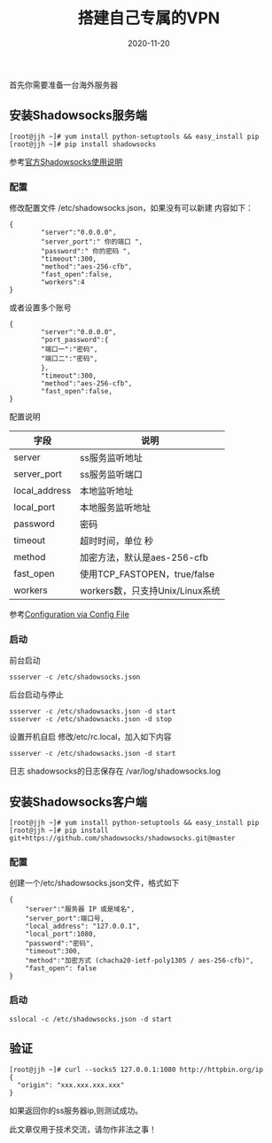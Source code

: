 ﻿---
title: 搭建自己专属的VPN
date: 2020-11-20
updated:
description:  谁能拒绝一个酷炫的vpn呢！
cover: https://pic.imgdb.cn/item/6384c18116f2c2beb10a18a7.jpg
tag:
  - Shadowsocks
categories:
  - VPN
---
首先你需要准备一台海外服务器
## 安装Shadowsocks服务端
```
[root@jjh ~]# yum install python-setuptools && easy_install pip
[root@jjh ~]# pip install shadowsocks
```
参考[官方Shadowsocks使用说明](https://github.com/shadowsocks/shadowsocks/wiki/Shadowsocks-%E4%BD%BF%E7%94%A8%E8%AF%B4%E6%98%8E)
### 配置
修改配置文件 /etc/shadowsocks.json，如果没有可以新建
内容如下：
```
{
        "server":"0.0.0.0",
        "server_port":" 你的端口 ",
        "password":" 你的密码 ",
        "timeout":300,
        "method":"aes-256-cfb",
        "fast_open":false,
        "workers":4
}
```
或者设置多个账号
```
{
        "server":"0.0.0.0",
        "port_password":{
        "端口一":"密码",
        "端口二":"密码",
        }，
        "timeout":300,
        "method":"aes-256-cfb",
        "fast_open":false,
}
```
配置说明

 |字段|说明|
 |----|----|
 |server|ss服务监听地址|
 |server_port|ss服务监听端口|
 |local_address|本地监听地址|
 |local_port|本地服务监听地址|
 |password|密码|
 |timeout|超时时间，单位 秒|
 |method|加密方法，默认是aes-256-cfb|
 |fast_open|使用TCP_FASTOPEN，true/false|
 |workers|workers数，只支持Unix/Linux系统|

参考[Configuration via Config File](https://github.com/shadowsocks/shadowsocks/wiki/Configuration-via-Config-File)
### 启动
前台启动
```
ssserver -c /etc/shadowsocks.json
```
后台启动与停止
```
ssserver -c /etc/shadowsacks.json -d start
ssserver -c /etc/shadowsacks.json -d stop
```
设置开机自启
修改/etc/rc.local，加入如下内容
```
ssserver -c /etc/shadowsacks.json -d start
```
日志
shadowsocks的日志保存在 /var/log/shadowsocks.log

## 安装Shadowsocks客户端
```
[root@jjh ~]# yum install python-setuptools && easy_install pip
[root@jjh ~]# pip install git+https://github.com/shadowsocks/shadowsocks.git@master
```
### 配置
创建一个/etc/shadowsocks.json文件，格式如下
```
{
    "server":"服务器 IP 或是域名",
    "server_port":端口号,
    "local_address": "127.0.0.1",
    "local_port":1080,
    "password":"密码",
    "timeout":300,
    "method":"加密方式 (chacha20-ietf-poly1305 / aes-256-cfb)",
    "fast_open": false
}
```
### 启动
```
sslocal -c /etc/shadowsocks.json -d start
```
## 验证
```
[root@jjh ~]# curl --socks5 127.0.0.1:1080 http://httpbin.org/ip
{
  "origin": "xxx.xxx.xxx.xxx"
}
```
如果返回你的ss服务器ip,则测试成功。

此文章仅用于技术交流，请勿作非法之事！
